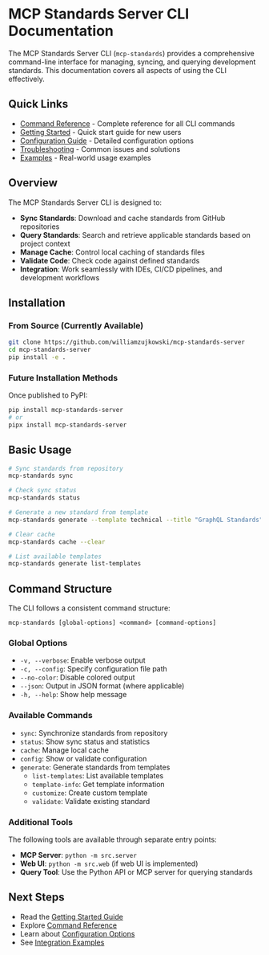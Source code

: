 # MCP Standards Server CLI Documentation

The MCP Standards Server CLI (`mcp-standards`) provides a comprehensive command-line interface for managing, syncing, and querying development standards. This documentation covers all aspects of using the CLI effectively.

## Quick Links

- [Command Reference](./commands/README.md) - Complete reference for all CLI commands
- [Getting Started](./tutorials/getting-started.md) - Quick start guide for new users
- [Configuration Guide](./configuration.md) - Detailed configuration options
- [Troubleshooting](./troubleshooting.md) - Common issues and solutions
- [Examples](./examples/README.md) - Real-world usage examples

## Overview

The MCP Standards Server CLI is designed to:

- **Sync Standards**: Download and cache standards from GitHub repositories
- **Query Standards**: Search and retrieve applicable standards based on project context
- **Manage Cache**: Control local caching of standards files
- **Validate Code**: Check code against defined standards
- **Integration**: Work seamlessly with IDEs, CI/CD pipelines, and development workflows

## Installation

### From Source (Currently Available)

```bash
git clone https://github.com/williamzujkowski/mcp-standards-server
cd mcp-standards-server
pip install -e .
```

### Future Installation Methods

Once published to PyPI:
```bash
pip install mcp-standards-server
# or
pipx install mcp-standards-server
```

## Basic Usage

```bash
# Sync standards from repository
mcp-standards sync

# Check sync status
mcp-standards status

# Generate a new standard from template
mcp-standards generate --template technical --title "GraphQL Standards"

# Clear cache
mcp-standards cache --clear

# List available templates
mcp-standards generate list-templates
```

## Command Structure

The CLI follows a consistent command structure:

```
mcp-standards [global-options] <command> [command-options]
```

### Global Options

- `-v, --verbose`: Enable verbose output
- `-c, --config`: Specify configuration file path
- `--no-color`: Disable colored output
- `--json`: Output in JSON format (where applicable)
- `-h, --help`: Show help message

### Available Commands

- `sync`: Synchronize standards from repository
- `status`: Show sync status and statistics  
- `cache`: Manage local cache
- `config`: Show or validate configuration
- `generate`: Generate standards from templates
  - `list-templates`: List available templates
  - `template-info`: Get template information
  - `customize`: Create custom template
  - `validate`: Validate existing standard

### Additional Tools

The following tools are available through separate entry points:

- **MCP Server**: `python -m src.server`
- **Web UI**: `python -m src.web` (if web UI is implemented)
- **Query Tool**: Use the Python API or MCP server for querying standards

## Next Steps

- Read the [Getting Started Guide](./tutorials/getting-started.md)
- Explore [Command Reference](./commands/README.md)
- Learn about [Configuration Options](./configuration.md)
- See [Integration Examples](./examples/README.md)
